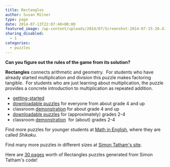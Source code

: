 ```yaml
---
title: Rectangles
author: Susan Milner
type: page
date: 2014-07-13T22:07:40+00:00
featured_image: /wp-content/uploads/2014/07/Screenshot-2014-07-15-20.42.47-e1405482786674.png
sharing_disabled:
  - 1
categories:
  - puzzles
---
```


**Can you figure out the rules of the game from its solution?**

**Rectangles** connects arithmetic and geometry.  For students who have already
started multiplication and division this puzzle makes factoring tangible.  For
students who are just learning about multiplication, the puzzle provides a
concrete introduction to multiplication as repeated addition.

  * [getting-started](/wp-content/uploads/2014/07/Rectangles-I-VI.pdf)
  * [downloadable puzzles](/wp-content/uploads/2014/07/Rectangles-I-VI.pdf) for everyone from about grade 4 and up
  * classroom [demonstration](/wp-content/uploads/2014/07/Rectangles-demo.pdf) for about grade 4 and up
  * [downloadable puzzles](/wp-content/uploads/2014/07/Introductory-Rectangles-puzzles.pdf) for (approximately) grades 2-4
  * classroom [demonstration](/wp-content/uploads/2014/07/Demos-intro-rectangles.pdf)  for (about) grades 2-4


Find more puzzles for younger students at [Math in English](http://www.mathinenglish.com/Shikaku.php), where they are called _Shikaku_.

Find many more puzzles in different sizes at [Simon Tatham's site](http://www.chiark.greenend.org.uk/~sgtatham/puzzles/js/rect.html). 

Here are [30 pages](https://www.pims.math.ca/files/rect-merged.pdf) worth of Rectangles puzzles generated from Simon Tatham's code!

